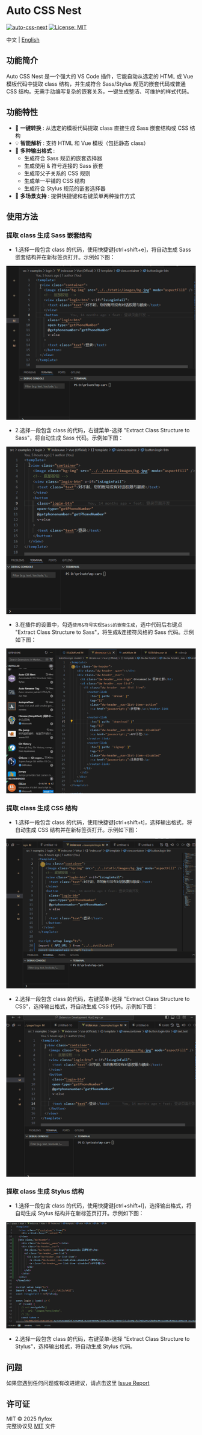 # Auto CSS Nest

[![auto-css-next](https://img.shields.io/github/v/tag/z-ti/auto-css-nest?color=blue&label=version)](https://github.com/z-ti/auto-css-nest)
[![License: MIT](https://img.shields.io/github/license/z-ti/auto-css-nest)](https://github.com/z-ti/auto-css-nest/blob/main/LICENSE)

中文 | [English](./README.en.md)

## 功能简介

Auto CSS Nest 是一个强大的 VS Code 插件，它能自动从选定的 HTML 或 Vue 模板代码中提取 class 结构，并生成符合 Sass/Stylus 规范的嵌套代码或普通 CSS 结构。无需手动编写复杂的嵌套关系，一键生成整洁、可维护的样式代码。

## 功能特性

- 🚀 **一键转换** : 从选定的模板代码提取 class 直接生成 Sass 嵌套结构或 CSS 结构
- 💡 **智能解析** : 支持 HTML 和 Vue 模板（包括静态 class）
- 🧩 **多种输出格式** :
  - 生成符合 Sass 规范的嵌套选择器
  - 生成使用 & 符号连接的 Sass 嵌套
  - 生成带父子关系的 CSS 规则
  - 生成单一平铺的 CSS 结构
  - 生成符合 Stylus 规范的嵌套选择器
- 🎨 **多场景支持** : 提供快捷键和右键菜单两种操作方式

## 使用方法

### 提取 class 生成 Sass 嵌套结构

- 1.选择一段包含 class 的代码，使用快捷键[ctrl+shift+e]，将自动生成 Sass 嵌套结构并在新标签页打开。示例如下图：

![Shortcut Keys](https://raw.githubusercontent.com/z-ti/auto-css-nest/main/images/screenshot1.gif)

- 2.选择一段包含 class 的代码，右键菜单-选择 "Extract Class Structure to Sass"，将自动生成 Sass 代码。示例如下图：

![Right Click Menu](https://raw.githubusercontent.com/z-ti/auto-css-nest/main/images/screenshot2.gif)

- 3.在插件的设置中，勾选`使用&符号实现Sass的嵌套生成`，选中代码后右键点 "Extract Class Structure to Sass"，将生成&连接符风格的 Sass 代码。示例如下图：

![Right Click Menu](https://raw.githubusercontent.com/z-ti/auto-css-nest/main/images/screenshot5.gif)

### 提取 class 生成 CSS 结构

- 1.选择一段包含 class 的代码，使用快捷键[ctrl+shift+t]，选择输出格式，将自动生成 CSS 结构并在新标签页打开。示例如下图：

![Shortcut Keys](https://raw.githubusercontent.com/z-ti/auto-css-nest/main/images/screenshot3.gif)

- 2.选择一段包含 class 的代码，右键菜单-选择 "Extract Class Structure to CSS"，选择输出格式，将自动生成 CSS 代码。示例如下图：

![Right Click Menu](https://raw.githubusercontent.com/z-ti/auto-css-nest/main/images/screenshot4.gif)

### 提取 class 生成 Stylus 结构

- 1.选择一段包含 class 的代码，使用快捷键[ctrl+shift+l]，选择输出格式，将自动生成 Stylus 结构并在新标签页打开。示例如下图：

![Shortcut Keys](https://raw.githubusercontent.com/z-ti/auto-css-nest/main/images/screenshot6.gif)

- 2.选择一段包含 class 的代码，右键菜单-选择 "Extract Class Structure to Stylus"，选择输出格式，将自动生成 Stylus 代码。

## 问题

如果您遇到任何问题或有改进建议，请点击这里 [Issue Report](https://github.com/z-ti/auto-css-nest/issues)

## 许可证

MIT © 2025 flyfox  
完整协议见 [MIT](https://github.com/z-ti/auto-css-nest/blob/main/LICENSE) 文件
